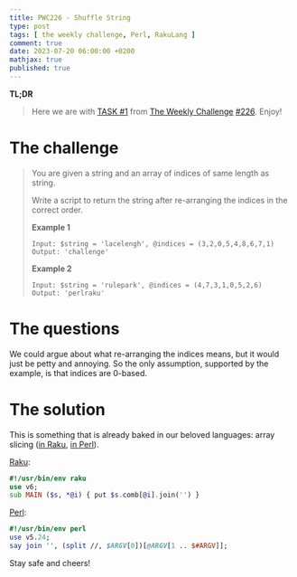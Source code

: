 ```yaml
---
title: PWC226 - Shuffle String
type: post
tags: [ the weekly challenge, Perl, RakuLang ]
comment: true
date: 2023-07-20 06:00:00 +0200
mathjax: true
published: true
---
```


**TL;DR**

> Here we are with [TASK #1][] from [The Weekly Challenge][]
> [#226][]. Enjoy!

# The challenge

> You are given a string and an array of indices of same length as string.
>
> Write a script to return the string after re-arranging the indices in the
> correct order.
>
> **Example 1**
>
>     Input: $string = 'lacelengh', @indices = (3,2,0,5,4,8,6,7,1)
>     Output: 'challenge'
>
> **Example 2**
>
>     Input: $string = 'rulepark', @indices = (4,7,3,1,0,5,2,6)
>     Output: 'perlraku'

# The questions

We could argue about what re-arranging the indices means, but it would just
be petty and annoying. So the only assumption, supported by the example, is
that indices are 0-based.

# The solution

This is something that is already baked in our beloved languages: array
slicing ([in Raku][], [in Perl][]).

[Raku][]:

```raku
#!/usr/bin/env raku
use v6;
sub MAIN ($s, *@i) { put $s.comb[@i].join('') }
```

[Perl][]:

```perl
#!/usr/bin/env perl
use v5.24;
say join '', (split //, $ARGV[0])[@ARGV[1 .. $#ARGV]];
```

Stay safe and cheers!

[The Weekly Challenge]: https://theweeklychallenge.org/
[#226]: https://theweeklychallenge.org/blog/perl-weekly-challenge-226/
[TASK #1]: https://theweeklychallenge.org/blog/perl-weekly-challenge-226/#TASK1
[Perl]: https://www.perl.org/
[Raku]: https://raku.org/
[manwar]: http://www.manwar.org/
[in Perl]: https://perldoc.perl.org/perldata#Slices
[in Raku]: https://docs.raku.org/language/list#Slice_indexing_context
